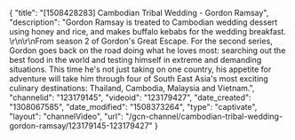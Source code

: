 {
    "title": "[1508428283] Cambodian Tribal Wedding - Gordon Ramsay",
    "description": "Gordon Ramsay is treated to Cambodian wedding dessert using honey and rice, and makes buffalo kebabs for the wedding breakfast. \r\n\r\nFrom season 2 of Gordon's Great Escape. For the second series, Gordon goes back on the road doing what he loves most: searching out the best food in the world and testing himself in extreme and demanding situations. This time he's not just taking on one country, his appetite for adventure will take him through four of South East Asia's most exciting culinary destinations: Thailand, Cambodia, Malaysia and Vietnam.",
    "channelid": "123179145",
    "videoid": "123179427",
    "date_created": "1308067585",
    "date_modified": "1508373264",
    "type": "captivate",
    "layout": "channelVideo",
    "url": "\/gcn-channel\/cambodian-tribal-wedding-gordon-ramsay\/123179145-123179427"
}